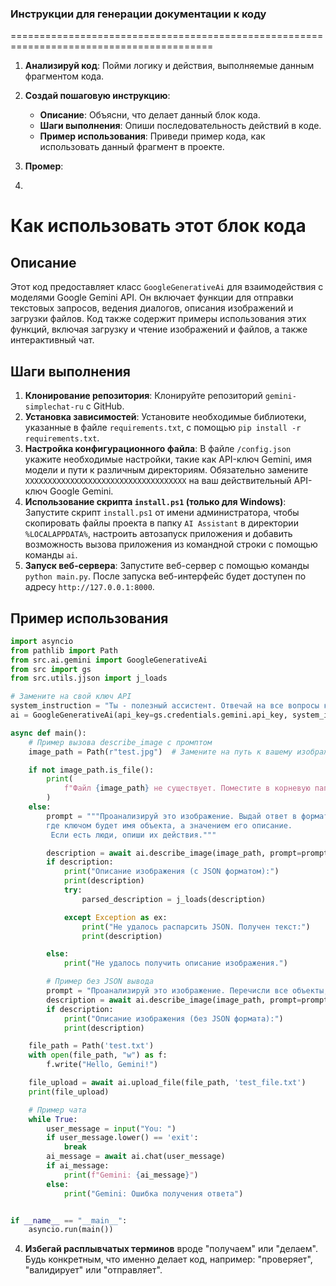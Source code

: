 ### **Инструкции для генерации документации к коду**

=========================================================================================

1. **Анализируй код**: Пойми логику и действия, выполняемые данным фрагментом кода.

2. **Создай пошаговую инструкцию**:
    - **Описание**: Объясни, что делает данный блок кода.
    - **Шаги выполнения**: Опиши последовательность действий в коде.
    - **Пример использования**: Приведи пример кода, как использовать данный фрагмент в проекте.

3. **Промер**:
3.
Как использовать этот блок кода
=========================================================================================

Описание
-------------------------
Этот код предоставляет класс `GoogleGenerativeAi` для взаимодействия с моделями Google Gemini API. Он включает функции для отправки текстовых запросов, ведения диалогов, описания изображений и загрузки файлов. Код также содержит примеры использования этих функций, включая загрузку и чтение изображений и файлов, а также интерактивный чат.

Шаги выполнения
-------------------------
1. **Клонирование репозитория**: Клонируйте репозиторий `gemini-simplechat-ru` с GitHub.
2. **Установка зависимостей**: Установите необходимые библиотеки, указанные в файле `requirements.txt`, с помощью `pip install -r requirements.txt`.
3. **Настройка конфигурационного файла**: В файле `/config.json` укажите необходимые настройки, такие как API-ключ Gemini, имя модели и пути к различным директориям. Обязательно замените `XXXXXXXXXXXXXXXXXXXXXXXXXXXXXXXXXXXX` на ваш действительный API-ключ Google Gemini.
4. **Использование скрипта `install.ps1` (только для Windows)**: Запустите скрипт `install.ps1` от имени администратора, чтобы скопировать файлы проекта в папку `AI Assistant` в директории `%LOCALAPPDATA%`, настроить автозапуск приложения и добавить возможность вызова приложения из командной строки с помощью команды `ai`.
5. **Запуск веб-сервера**: Запустите веб-сервер с помощью команды `python main.py`. После запуска веб-интерфейс будет доступен по адресу `http://127.0.0.1:8000`.

Пример использования
-------------------------

```python
import asyncio
from pathlib import Path
from src.ai.gemini import GoogleGenerativeAi
from src import gs
from src.utils.jjson import j_loads

# Замените на свой ключ API
system_instruction = "Ты - полезный ассистент. Отвечай на все вопросы кратко"
ai = GoogleGenerativeAi(api_key=gs.credentials.gemini.api_key, system_instruction=system_instruction)

async def main():
    # Пример вызова describe_image с промптом
    image_path = Path(r"test.jpg")  # Замените на путь к вашему изображению

    if not image_path.is_file():
        print(
            f"Файл {image_path} не существует. Поместите в корневую папку с программой файл с названием test.jpg"
        )
    else:
        prompt = """Проанализируй это изображение. Выдай ответ в формате JSON,
        где ключом будет имя объекта, а значением его описание.
         Если есть люди, опиши их действия."""

        description = await ai.describe_image(image_path, prompt=prompt)
        if description:
            print("Описание изображения (с JSON форматом):")
            print(description)
            try:
                parsed_description = j_loads(description)

            except Exception as ex:
                print("Не удалось распарсить JSON. Получен текст:")
                print(description)

        else:
            print("Не удалось получить описание изображения.")

        # Пример без JSON вывода
        prompt = "Проанализируй это изображение. Перечисли все объекты, которые ты можешь распознать."
        description = await ai.describe_image(image_path, prompt=prompt)
        if description:
            print("Описание изображения (без JSON формата):")
            print(description)

    file_path = Path('test.txt')
    with open(file_path, "w") as f:
        f.write("Hello, Gemini!")

    file_upload = await ai.upload_file(file_path, 'test_file.txt')
    print(file_upload)

    # Пример чата
    while True:
        user_message = input("You: ")
        if user_message.lower() == 'exit':
            break
        ai_message = await ai.chat(user_message)
        if ai_message:
            print(f"Gemini: {ai_message}")
        else:
            print("Gemini: Ошибка получения ответа")


if __name__ == "__main__":
    asyncio.run(main())
```

4. **Избегай расплывчатых терминов** вроде "получаем" или "делаем". Будь конкретным, что именно делает код, например: "проверяет", "валидирует" или "отправляет".